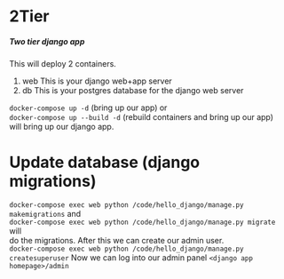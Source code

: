 # 2Tier
##### Two tier django app
This will deploy 2 containers.
1. web
This is your django web+app server
2. db
This is your postgres database for the django web server

`docker-compose up -d` (bring up our app) or  
`docker-compose up --build -d` (rebuild containers and bring up our app)  
will bring up our django app.  

# Update database (django migrations)
`docker-compose exec web python /code/hello_django/manage.py makemigrations` and  
`docker-compose exec web python /code/hello_django/manage.py migrate` will  
do the migrations. After this we can create our admin user.  
`docker-compose exec web python /code/hello_django/manage.py createsuperuser`
Now we can log into our admin panel
`<django app homepage>/admin`
